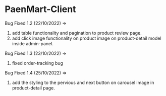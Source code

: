 # PaenMart-Client
 
Bug Fixed 1.2 (22/10/2022) => 
1. add table functionality and pagination to product review page.
2. add click image functionality on product image on product-detail model inside admin-panel.

Bug Fixed 1.3 (23/10/2022) => 
1. fixed order-tracking bug

Bug Fixed 1.4 (25/10/2022) =>
1. add the styling to the pervious and next button on carousel image in product-detail page.
